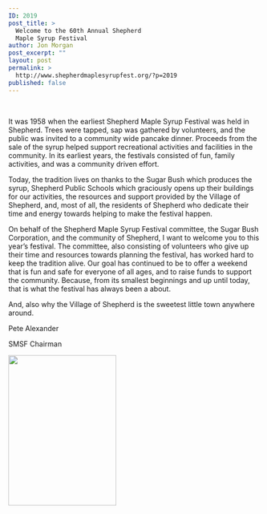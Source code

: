 ```yaml
---
ID: 2019
post_title: >
  Welcome to the 60th Annual Shepherd
  Maple Syrup Festival
author: Jon Morgan
post_excerpt: ""
layout: post
permalink: >
  http://www.shepherdmaplesyrupfest.org/?p=2019
published: false
---
```

&nbsp;

It was 1958 when the earliest Shepherd Maple Syrup Festival was held in Shepherd. Trees were tapped, sap was gathered by volunteers, and the public was invited to a community wide pancake dinner. Proceeds from the sale of the syrup helped support recreational activities and facilities in the community. In its earliest years, the festivals consisted of fun, family activities, and was a community driven effort.

Today, the tradition lives on thanks to the Sugar Bush which produces the syrup, Shepherd Public Schools which graciously opens up their buildings for our activities, the resources and support provided by the Village of Shepherd, and, most of all, the residents of Shepherd who dedicate their time and energy towards helping to make the festival happen.

On behalf of the Shepherd Maple Syrup Festival committee, the Sugar Bush Corporation, and the community of Shepherd, I want to welcome you to this year’s festival. The committee, also consisting of volunteers who give up their time and resources towards planning the festival, has worked hard to keep the tradition alive. Our goal has continued to be to offer a weekend that is fun and safe for everyone of all ages, and to raise funds to support the community. Because, from its smallest beginnings and up until today, that is what the festival has always been a about.

And, also why the Village of Shepherd is the sweetest little town anywhere around.

Pete Alexander

SMSF Chairman

<img class="alignnone size-medium wp-image-2020" src="http://www.shepherdmaplesyrupfest.org/wp-content/uploads/2018/04/null-e1524325915104-215x300.jpeg" alt="" width="215" height="300" />